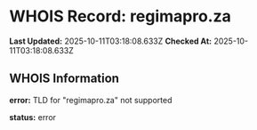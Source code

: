 # WHOIS Record: regimapro.za

**Last Updated:** 2025-10-11T03:18:08.633Z
**Checked At:** 2025-10-11T03:18:08.633Z

## WHOIS Information

**error:** TLD for "regimapro.za" not supported

**status:** error

